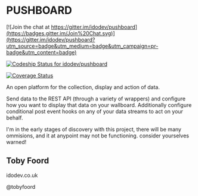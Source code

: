 PUSHBOARD
===

[![Join the chat at https://gitter.im/idodev/pushboard](https://badges.gitter.im/Join%20Chat.svg)](https://gitter.im/idodev/pushboard?utm_source=badge&utm_medium=badge&utm_campaign=pr-badge&utm_content=badge)


[ ![Codeship Status for idodev/pushboard](https://www.codeship.io/projects/5a908a70-3c61-0132-2ad5-7642376dcec1/status)](https://www.codeship.io/projects/42968)

[![Coverage Status](https://coveralls.io/repos/idodev/pushboard/badge.png)](https://coveralls.io/r/idodev/pushboard)

An open platform for the collection, display and action of data.


Send data to the REST API (through a variety of wrappers) and configure how you want to display that data on your wallboard. Additionally configure conditional post event hooks on any of your data streams to act on your behalf.


I'm in the early stages of discovery with this project, there will be many ommisions, and it at anypoint may not be functioning. consider yourselves warned!

Toby Foord
---

idodev.co.uk

@tobyfoord